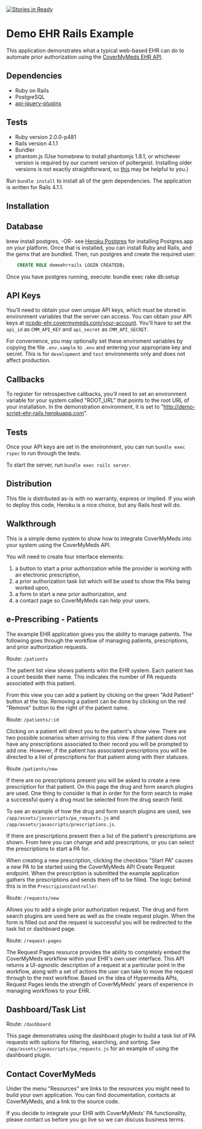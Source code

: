 [![Stories in Ready](https://badge.waffle.io/covermymeds/demo-script-ehr-rails.png?label=ready&title=Ready)](https://waffle.io/covermymeds/demo-script-ehr-rails)

Demo EHR Rails Example
=========================

This application demonstrates what a typical web-based EHR can do to
automate prior authorization using the
[CoverMyMeds EHR API](https://developers.covermymeds.com/ehr-api.html).


Dependencies
---------------

* Ruby on Rails
* PostgreSQL
* [api-jquery-plugins](https://git.innova-partners.com/cmm/api-jquery-plugins)

Tests
---------

* Ruby version 2.0.0-p481
* Rails version 4.1.1
* Bundler
* phantom.js (Use homebrew to install phantomjs 1.8.1, or whichever version is
 required by our current version of poltergeist.  Installing older versions is
 not exactly straightforward, so [this](http://effectif.com/mac-os-x/installing-specific-version-of-homebrew-formula) may be helpful to you.)

Run `bundle install` to install all of the gem dependencies.  The application
is written for Rails 4.1.1. 

Installation
------------

Database
-------------

brew install postgres, -OR- see [Heroku Postgres](http://postgresapp.com/) for installing Postgres.app on your platform. Once that is installed, you can install Ruby and Rails, and the gems that are bundled.  Then, run postgres and create the required user:

```sql
    CREATE ROLE demoehrrails LOGIN CREATEDB;
```

Once you have postgres running, execute:
    bundle exec rake db:setup

API Keys
-------------

You'll need to obtain your own unique API keys, which must be stored in
environment variables that the server can access. You can obtain your API keys
at [ncpdp-ehr.covermymeds.com/your-account](https://ncpdp-ehr.covermymeds.com/your-account). 
You'll have to set the `api_id` as `CMM_API_KEY` and `api_secret` as `CMM_API_SECRET`.

For convenience, you may optionally set these enviroment variables by copying the file `.env.sample` to `.env` 
and entering your appropriate key and secret.  This is for `development` and `test` environments only and does not affect production.

Callbacks
---------------

To register for retrospective callbacks, you'll need to set an environment
variable for your system called "ROOT_URL" that points to the root URL of your
installation. In the demonstration environment, it is set to 
"http://demo-script-ehr-rails.herokuapp.com".

Tests
----------

Once your API keys are set in the environment, you can run `bundle exec rspec` to run through the tests.

To start the server, run `bundle exec rails server`.

Distribution
----------------

This file is distributed as-is with no warranty, express or implied. If you wish to deploy this code, Heroku is a nice choice, but any Rails host will do.

Walkthrough
----------------

This is a simple demo system to show how to integrate CoverMyMeds into your system using the CoverMyMeds API.

You will need to create four interface elements:

1. a button to start a prior authorization while the provider is working with an electronic prescription,
2. a prior authorization task list which will be used to show the PAs being worked upon,
3. a form to start a new prior authorization, and
4. a contact page so CoverMyMeds can help your users.

e-Prescribing - Patients
------------------------

The example EHR application gives you the ability to manage patients. The following goes through the workflow of managing patients, prescriptions, and prior authorization requests.

Route: `/patients`

The patient list view shows patients witin the EHR system. Each patient has a count beside their name. This indicates the number of PA requests associated with this patient.

From this view you can add a patient by clicking on the green "Add Patient" button at the top. Removing a patient can be done by clicking on the red "Remove" button to the right of the patient name.

Route: `/patients/:id`

Clicking on a patient will direct you to the patient's show view. There are two possible scenarios when arriving to this view. If the patient does not have any prescriptions associated to their record you will be prompted to add one. However, if the patient has associated prescriptions you will be directed to a list of prescriptions for that patient along with their statuses.

Route `/patients/new`

If there are no prescriptions present you will be asked to create a new prescription for that patient. On this page the drug and form search plugins are used. One thing to consider is that in order for the form search to make a successful query a drug must be selected from the drug search field.

To see an example of how the drug and form search plugins are used, see `/app/assets/javascripts/pa_requests.js` and `/app/assets/javascripts/prescriptions.js`.

If there are prescriptions present then a list of the patient's prescriptions are shown. From here you can change and add prescriptions, or you can select the prescriptions to start a PA for.

When creating a new prescription, clicking the checkbox "Start PA" causes a new PA to be started using the CoverMyMeds API Create Request endpoint. When the prescription is submitted the example application gathers the prescriptions and sends them off to be filled. The logic behind this is in the `PrescripionsController`.

Route: `/requests/new `

Allows you to add a single prior authorization request. The drug and form 
search plugins are used here as well as the create request plugin. When the 
form is filled out and the request is successful you will be redirected to the
task list or dashboard page.

Route: `/request-pages`

The Request Pages resource provides the ability to completely embed the 
CoverMyMeds workflow within your EHR's own user interface. This API returns a 
UI-agnostic description of a request at a particular point in the workflow, 
along with a set of actions the user can take to move the request through to 
the next workflow. Based on the idea of Hypermedia APIs, Request Pages lends 
the strength of CoverMyMeds' years of experience in managing workflows to your 
EHR.

Dashboard/Task List
------------------------

Route: `/dashboard`

This page demonstrates using the dashboard plugin to build a task list of PA requests with options for filtering, searching, and sorting. See `/app/assets/javascripts/pa_requests.js` for an example of using the dashboard plugin.

Contact CoverMyMeds
--------------------

Under the menu "Resources" are links to the resources you might need to build your own application.  You can find documentation, contacts at CoverMyMeds, and a link to the source code.

If you decide to integrate your EHR with CoverMyMeds' PA functionality, please contact us before you go live so we can discuss business terms.
